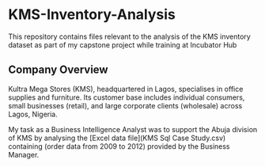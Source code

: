 # KMS-Inventory-Analysis
This repository contains files relevant to the analysis of the KMS inventory dataset as part of my capstone project while training at Incubator Hub

## Company Overview
Kultra Mega Stores (KMS), headquartered in Lagos, specialises in office supplies and furniture. Its customer base includes individual consumers, small businesses (retail), and large corporate clients (wholesale) across Lagos, Nigeria.

My task as a Business Intelligence Analyst was to support the Abuja division of KMS by analysing the [Excel data file](KMS Sql Case Study.csv) containing (order data from 2009 to 2012) provided by the Business Manager.
